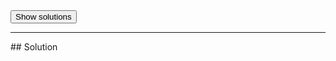 <button type="button" class="btn btn-large btn-default erdos-fadein-solutions">
  Show solutions
</button>
</div> <!-- erdos-challenge -->

<div markdown class="erdos-solutions">
<hr />
## Solution
